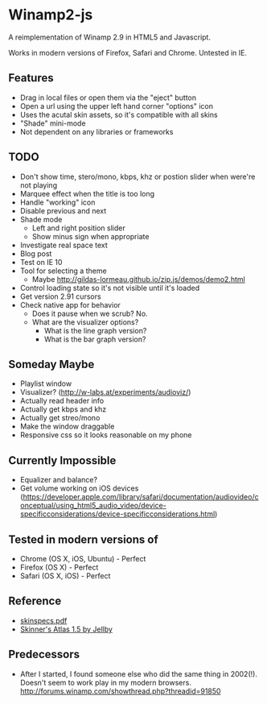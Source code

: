 # Winamp2-js

A reimplementation of Winamp 2.9 in HTML5 and Javascript.

Works in modern versions of Firefox, Safari and Chrome. Untested in IE.

## Features

- Drag in local files or open them via the "eject" button
- Open a url using the upper left hand corner "options" icon
- Uses the acutal skin assets, so it's compatible with all skins
- "Shade" mini-mode
- Not dependent on any libraries or frameworks

## TODO

- Don't show time, stero/mono, kbps, khz or postion slider when were're not playing
- Marquee effect when the title is too long
- Handle "working" icon
- Disable previous and next
- Shade mode
    - Left and right position slider
    - Show minus sign when appropriate
- Investigate real space text
- Blog post
- Test on IE 10
- Tool for selecting a theme
    - Maybe http://gildas-lormeau.github.io/zip.js/demos/demo2.html
- Control loading state so it's not visible until it's loaded
- Get version 2.91 cursors
- Check native app for behavior
    - Does it pause when we scrub? No.
    - What are the visualizer options?
        - What is the line graph version?
        - What is the bar graph version?

## Someday Maybe

- Playlist window
- Visualizer? (http://w-labs.at/experiments/audioviz/)
- Actually read header info
- Actually get kbps and khz
- Actually get streo/mono
- Make the window draggable
- Responsive css so it looks reasonable on my phone

## Currently Impossible

- Equalizer and balance?
- Get volume working on iOS devices
  (https://developer.apple.com/library/safari/documentation/audiovideo/conceptual/using_html5_audio_video/device-specificconsiderations/device-specificconsiderations.html)

## Tested in modern versions of

- Chrome (OS X, iOS, Ubuntu) - Perfect
- Firefox (OS X) - Perfect
- Safari (OS X, iOS) - Perfect

## Reference

- [skinspecs.pdf](http://members.xoom.it/skinart/tutorial/skinspecs..pdf)
- [Skinner's Atlas 1.5 by Jellby](http://forums.winamp.com/showthread.php?p=951257)

## Predecessors
- After I started, I found someone else who did the same thing in 2002(!).
  Doesn't seem to work play in my modern browsers. http://forums.winamp.com/showthread.php?threadid=91850
